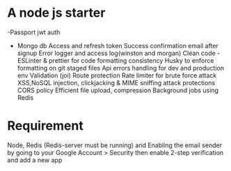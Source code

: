 # A node js starter

-Passport jwt auth
- Mongo db
Access and refresh token
Success confirmation email after signup
Error logger and access log(winston and morgan)
Clean code - ESLinter & prettier for code formatting consistency
Husky to enforce formatting on git staged files 
Api errors handling for dev and production env
Validation (joi)
Route protection
Rate limiter for brute force attack
XSS,NoSQL injection, clickjacking & MIME sniffing attack protections
CORS policy
Efficient file upload, compression
Background jobs using Redis 

# Requirement

Node,
Redis (Redis-server must be running) and 
Enabling the email sender by going to your Google Account > Security then enable 2-step verification and add a new app
